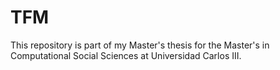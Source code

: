 # TFM
This repository is part of my Master's thesis for the Master's in Computational Social Sciences at Universidad Carlos III. 
